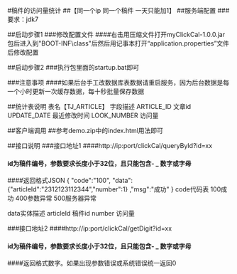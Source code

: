 #稿件的访问量统计
##【同一个ip 同一个稿件 一天只能加1】
##服务端配置 
###要求：jdk7

##启动步骤1
###修改配置文件
####右击用压缩文件打开myClickCal-1.0.0.jar包后进入到"BOOT-INF\class"后然后用记事本打开“application.properties”文件后修改配置

##启动步骤2
###执行包里面的startup.bat即可

###注意事项
####如果后台手工改数据库表数据请重启服务，因为后台数据是每一个小时更新一次缓存数据，每十秒批量保存数据

##统计表说明
表名【TJ_ARTICLE】
字段描述
ARTICLE_ID   文章id
UPDATE_DATE  最近修改时间
LOOK_NUMBER  访问量



##客户端调用
##参考demo.zip中的index.html用法即可

##接口说明
###接口地址1
####http://ip:port/clickCal/queryById?id=xx
#### id为稿件编号，参数要求长度小于32位，且只能包含- _ 数字或字母

####返回格式JSON
{
    "code":"100",
    "data":{"articleId":"2312123112344","number":1}
    ,"msg":"成功"
}
code代码表
100成功
400参数异常
500服务器异常

data实体描述
   articleId 稿件id
   number  访问量
   
###接口地址2
####http://ip:port/clickCal/getDigit?id=xx
#### id为稿件编号，参数要求长度小于32位，且只能包含- _ 数字或字母

####返回格式数字。如果出现参数错误或系统错误统一返回0
